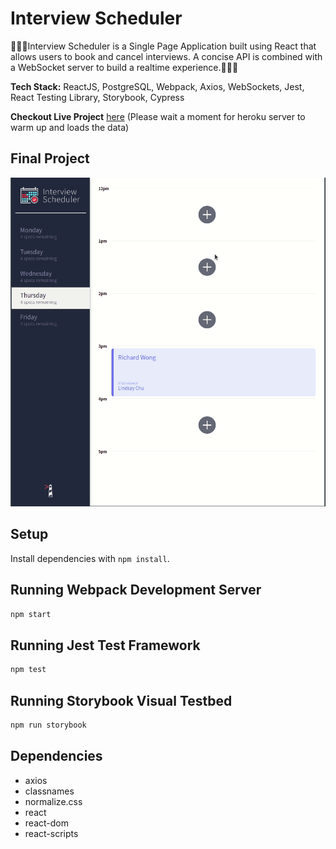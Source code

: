 # Interview Scheduler

:calendar::calendar::calendar:Interview Scheduler is a Single Page Application built using React that allows users to book and cancel interviews. A concise API is combined with a WebSocket server to build a realtime experience.:calendar::calendar::calendar:

**Tech Stack:** ReactJS, PostgreSQL, Webpack, Axios, WebSockets, Jest, React Testing Library, Storybook, Cypress

**Checkout Live Project** [here](https://601cff9a2e62899c8b9b4151--nervous-aryabhata-bed899.netlify.app)
(Please wait a moment for heroku server to warm up and loads the data)

## Final Project

!["Final Project GIF"](https://github.com/Sepehr-Sobhani/scheduler/blob/master/docs/Peek%202021-01-28%2000-59.gif)

## Setup

Install dependencies with `npm install`.

## Running Webpack Development Server

```sh
npm start
```

## Running Jest Test Framework

```sh
npm test
```

## Running Storybook Visual Testbed

```sh
npm run storybook
```

## Dependencies

- axios
- classnames
- normalize.css
- react
- react-dom
- react-scripts
